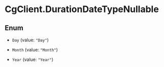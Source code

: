 # CgClient.DurationDateTypeNullable

## Enum


* `Day` (value: `"Day"`)

* `Month` (value: `"Month"`)

* `Year` (value: `"Year"`)


